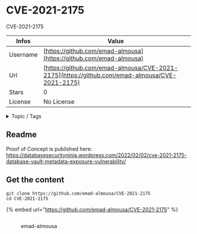 # CVE-2021-2175

CVE-2021-2175

| Infos    | Value                                                              |
| -------- | -------------------------------------------------------------------|
| Username | [https://github.com/emad-almousa](https://github.com/emad-almousa) |
| Url      | [https://github.com/emad-almousa/CVE-2021-2175](https://github.com/emad-almousa/CVE-2021-2175)                                               |
| Stars    | 0                                                          |
| License  | No License                                                        |

<details>

<summary>Topic / Tags</summary>

* cve-2021-2175

</details>

## Readme

Proof of Concept is published here: https://databasesecurityninja.wordpress.com/2022/02/02/cve-2021-2175-database-vault-metadata-exposure-vulnerability/





## Get the content

```
git clone https://github.com/emad-almousa/CVE-2021-2175
cd CVE-2021-2175
```

{% embed url="https://github.com/emad-almousa/CVE-2021-2175" %}

<figure><img src="https://avatars.githubusercontent.com/u/48997609?v=4" alt=""><figcaption><p>emad-almousa</p></figcaption></figure>
